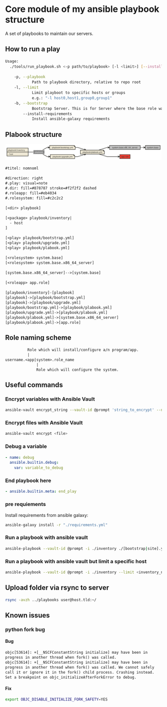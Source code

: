 # Core module of my ansible playbook structure

A set of playbooks to maintain our servers.

## How to run a play

```bash
Usage:
  ./tools/run_playbook.sh <-p path/to/playbook> [-l <limit>] [--install-requirements] [-b]

	-p,	--playbook
			Path to playbook directory, relative to repo root
	-l,	--limit
			Limit playboot to specific hosts or groups
			e.g.: "-l host0,host1,group0,group1"
	-b,	--bootstrap
			Bootstrap Server. This is for Server where the base role was never executed on.
		--install-requirements
			Install ansible-galaxy requirements
```

## Plabook structure

[![plabook structure and dependencies][nomnomlimg]][nomnoml]

```
#titel: nomnoml

#direction: right
#.play: visual=note
#.dir: fill=#878787 stroke=#f2f2f2 dashed
#.roleapp: fill=#eb4034
#.rolesystem: fill=#c2c2c2

[<dir> playbook]

[<package> playbook/inventory|
  - host
]

[<play> playbook/bootstrap.yml]
[<play> playbook/upgrade.yml]
[<play> playbook/plabook.yml]

[<rolesystem> system.base]
[<rolesystem> system.base.x86_64_server]

[system.base.x86_64_server]-->[system.base]

[<roleapp> app.role]

[playbook/inventory]-[playbook]
[playbook]->[playbook/bootstrap.yml]
[playbook]->[playbook/upgrade.yml]
[playbook/bootstrap.yml]->[playbook/plabook.yml]
[playbook/upgrade.yml]->[playbook/plabook.yml]
[playbook/plabook.yml]->[system.base.x86_64_server]
[playbook/plabook.yml]->[app.role]
```

## Role naming scheme

```
          Role which will install/configure a/n program/app.
          |
username.<app|system>.role_name
              |
              Role which will configure the system.
```

## Useful commands

### Encrypt variables with Ansible Vault

```bash
ansible-vault encrypt_string --vault-id @prompt 'string_to_encrypt' --name 'the_secret'
```

### Encrypt files with Ansible Vault

```bash
ansible-vault encrypt <file>
```

### Debug a variable

```yaml
- name: debug
  ansible.builtin.debug:
    var: variable_to_debug
```

### End playbook here

```yml
- ansible.builtin.meta: end_play
```

### pre requiements

Install requirements from ansible galaxy:  
```bash
ansible-galaxy install -r "./requirements.yml"
```

### Run a playbook with ansible vault

```bash
ansible-playbook --vault-id @prompt -i ./inventory ./[bootstrap|site].yml
```

### Run a playbook with ansible vault but limit a specific host

```bash
ansible-playbook --vault-id @prompt -i ./inventory --limit <inventory_name_of_host_or_name_of_group> ./[bootstrap|site].yml
```

## Upload folder via rsync to server

```bash
rsync -avzh ../playbooks user@host.tld:~/
```

## Known issues

### python fork bug

#### Bug
  
```
objc[53614]: +[__NSCFConstantString initialize] may have been in progress in another thread when fork() was called.
objc[53614]: +[__NSCFConstantString initialize] may have been in progress in another thread when fork() was called. We cannot safely call it or ignore it in the fork() child process. Crashing instead. Set a breakpoint on objc_initializeAfterForkError to debug.
```

#### Fix

```bash
export OBJC_DISABLE_INITIALIZE_FORK_SAFETY=YES
```

[nomnoml]: https://www.nomnoml.com/#view/%23titel%3A%20nomnoml%0A%0A%23direction%3A%20right%0A%23.play%3A%20visual%3Dnote%0A%23.dir%3A%20fill%3D%23878787%20stroke%3D%23f2f2f2%20dashed%0A%23.roleapp%3A%20fill%3D%23eb4034%0A%23.rolesystem%3A%20fill%3D%23c2c2c2%0A%0A%5B%3Cdir%3E%20playbook%5D%0A%0A%5B%3Cpackage%3E%20playbook%2Finventory%7C%0A%20%20-%20host%0A%5D%0A%0A%5B%3Cplay%3E%20playbook%2Fbootstrap.yml%5D%0A%5B%3Cplay%3E%20playbook%2Fupgrade.yml%5D%0A%5B%3Cplay%3E%20playbook%2Fplabook.yml%5D%0A%0A%5B%3Crolesystem%3E%20system.base%5D%0A%5B%3Crolesystem%3E%20system.base.x86_64_server%5D%0A%0A%5Bsystem.base.x86_64_server%5D--%3E%5Bsystem.base%5D%0A%0A%5B%3Croleapp%3E%20app.role%5D%0A%0A%5Bplaybook%2Finventory%5D-%5Bplaybook%5D%0A%5Bplaybook%5D-%3E%5Bplaybook%2Fbootstrap.yml%5D%0A%5Bplaybook%5D-%3E%5Bplaybook%2Fupgrade.yml%5D%0A%5Bplaybook%2Fbootstrap.yml%5D-%3E%5Bplaybook%2Fplabook.yml%5D%0A%5Bplaybook%2Fupgrade.yml%5D-%3E%5Bplaybook%2Fplabook.yml%5D%0A%5Bplaybook%2Fplabook.yml%5D-%3E%5Bsystem.base.x86_64_server%5D%0A%5Bplaybook%2Fplabook.yml%5D-%3E%5Bapp.role%5D
[nomnomlimg]: ./nomnoml.svg
